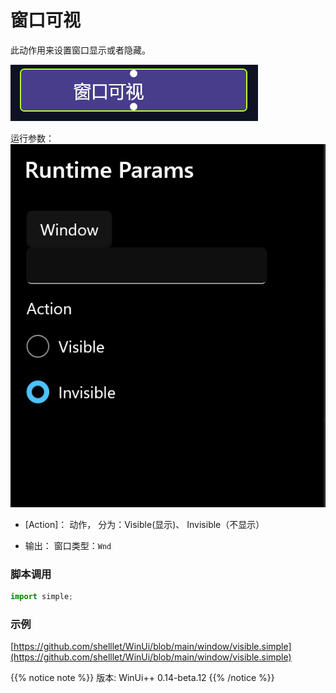 # 窗口可视 
此动作用来设置窗口显示或者隐藏。

![action](./images/2023-01-20_203116.png 'size=90%')


运行参数：
![param](./images/2023-01-20_203241.png 'size=90%')


* [Action]： 动作， 分为：Visible(显示)、 Invisible（不显示）

* 输出： 窗口类型：`Wnd`


### 脚本调用

```python
import simple;

```

### 示例

[https://github.com/shelllet/WinUi/blob/main/window/visible.simple](https://github.com/shelllet/WinUi/blob/main/window/visible.simple)


{{% notice note %}}
版本: WinUi++ 0.14-beta.12 
{{% /notice %}}